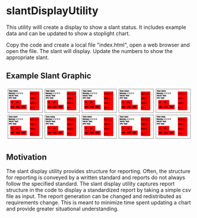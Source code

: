 # slantDisplayUtility

This utility willl create a display to show a slant status. It includes example data and can be updated to show a stoplight chart.

Copy the code and create a local file "index.html", open a web browser and open the file. The slant will display. Update the numbers to show the appropriate slant.

## Example Slant Graphic

![Slant Graphic](slant_1.png)

## Motivation

The slant display utility provides structure for reporting. Often, the structure for reporting is conveyed by a written standard and reports do not always follow the specified standard. The slant display utility captures report structure in the code to display a standardized report by taking a simple csv file as input. The report generation can be changed and redistributed as requirements change. This is meant to minimize time spent updating a chart and provide greater situational understanding.


